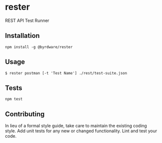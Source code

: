 # rester

REST API Test Runner

## Installation

  `npm install -g @byrdware/rester`

## Usage

    $ rester postman [-t 'Test Name'] ./rest/test-suite.json
  
## Tests

  `npm test`

## Contributing

In lieu of a formal style guide, take care to maintain the existing coding style. Add unit tests for any new or changed functionality. Lint and test your code.